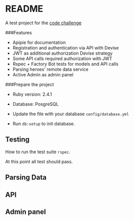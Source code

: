 # README

A test project for the [code challenge](https://gist.github.com/lefty313/8cc3bb916c6d0b5a266eee3a1101dc96#file-codetask-md)

###Features
- Apipie for documentation
- Registration and authentication via API with Devise
- JWT as additional authorization Devise strategy
- Some API calls required authorization with JWT
- Rspec + Factory Bot tests for models and API calls
- Parsing heroes' remote data service
- Active Admin as admin panel

###Prepare the project

* Ruby version: 2.4.1

* Database: PosgreSQL

* Update the file with your database `config/database.yml`

* Run `db:setup` to init database.

## Testing

How to run the test suite `rspec`.

At this point all test should pass.

## Parsing Data

## API

## Admin panel

